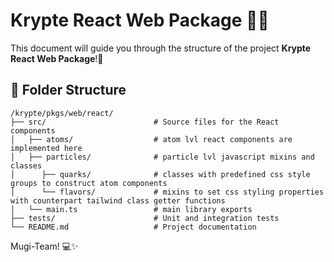 # Krypte React Web Package 📁✨

This document will guide you through the structure of the project **Krypte React Web Package**!🚀

## 📂 Folder Structure
```
/krypte/pkgs/web/react/
├── src/                        # Source files for the React components
│   ├── atoms/                  # atom lvl react components are implemented here
│   ├── particles/              # particle lvl javascript mixins and classes
│      ├── quarks/              # classes with predefined css style groups to construct atom components
│      └── flavors/             # mixins to set css styling properties with counterpart tailwind class getter functions
│   └── main.ts                 # main library exports
├── tests/                      # Unit and integration tests
└── README.md                   # Project documentation
```
Mugi-Team! 💻✨